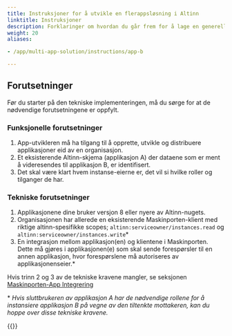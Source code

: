 ```yaml
---
title: Instruksjoner for å utvikle en flerappsløsning i Altinn
linktitle: Instruksjoner
description: Forklaringer om hvordan du går frem for å lage en generell flerappsløsning
weight: 20
aliases:

- /app/multi-app-solution/instructions/app-b

---
```


## Forutsetninger

Før du starter på den tekniske implementeringen, må du sørge for at de nødvendige forutsetningene er oppfylt.

### Funksjonelle forutsetninger

1. App-utvikleren må ha tilgang til å opprette, utvikle og distribuere applikasjoner eid av en organisasjon.
2. Et eksisterende Altinn-skjema (applikasjon A) der dataene som er ment å videresendes til applikasjon
   B, er identifisert.
3. Det skal være klart hvem instanse-eierne er, det vil si hvilke roller og tilganger de har.

### Tekniske forutsetninger

1. Applikasjonene dine bruker versjon 8 eller nyere av Altinn-nugets.
2. Organisasjonen har allerede en eksisterende Maskinporten-klient med riktige altinn-spesifikke
   scopes; `altinn:serviceowner/instances.read` og
   `altinn:serviceowner/instances.write`*
3. En integrasjon mellom applikasjon(en) og klientene i Maskinporten. Dette må gjøres i applikasjonen(e)
   som skal sende forespørsler til en annen applikasjon, hvor forespørslene må autoriseres av applikasjonenseier.*

Hvis trinn 2 og 3 av de tekniske kravene mangler, se
seksjonen [Maskinporten-App Integrering](../../maskinporten-app-integration)

\* _Hvis sluttbrukeren av applikasjon A har de nødvendige rollene for å instansiere applikasjon B på vegne av den
tiltenkte
mottakeren, kan du hoppe over disse tekniske kravene._

{{<children description="true"/>}}